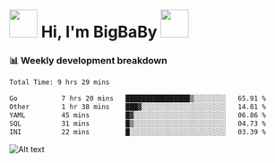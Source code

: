 <!-- Title -->
<h1>
    <img src="https://media.tenor.com/TlyRveJkgo4AAAAi/cloud-cloud-strife.gif" width="50"/>
    Hi, I'm BigBaBy
    <img src="https://media.tenor.com/TlyRveJkgo4AAAAi/cloud-cloud-strife.gif" width="50"/>
</h1>

<h3> 📊 Weekly development breakdown </h3>
<!-- waka-readme-stats -->

<!--START_SECTION:waka-->

```txt
Total Time: 9 hrs 29 mins

Go           7 hrs 20 mins   ████████████████▒░░░░░░░░   65.91 %
Other        1 hr 38 mins    ███▓░░░░░░░░░░░░░░░░░░░░░   14.81 %
YAML         45 mins         █▓░░░░░░░░░░░░░░░░░░░░░░░   06.86 %
SQL          31 mins         █▒░░░░░░░░░░░░░░░░░░░░░░░   04.73 %
INI          22 mins         █░░░░░░░░░░░░░░░░░░░░░░░░   03.39 %
```

<!--END_SECTION:waka-->

![Alt text](https://spotify-recently-played-readme.vercel.app/api?user=21b7yx6vkj66csord5swswvza&count=10&width=1000)
